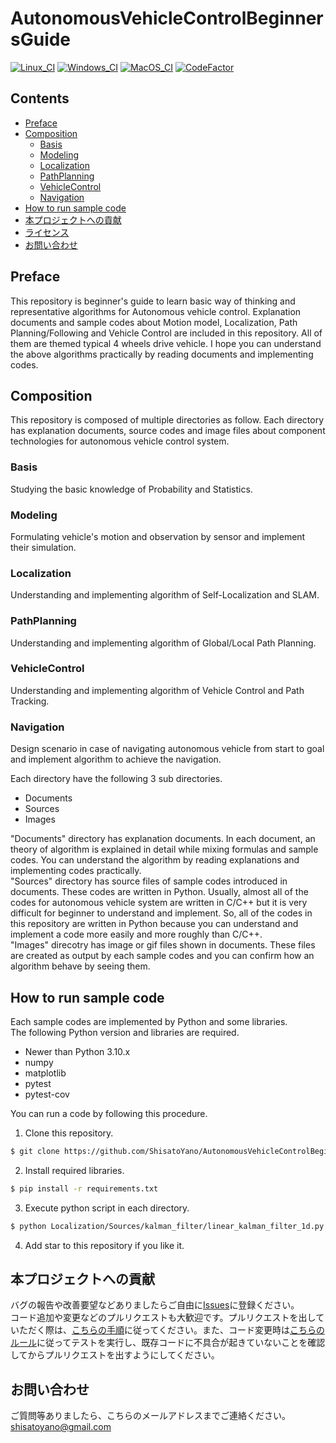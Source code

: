 # AutonomousVehicleControlBeginnersGuide
[![Linux_CI](https://github.com/ShisatoYano/AutonomousDrivingSamplePrograms/actions/workflows/Linux_CI.yml/badge.svg)](https://github.com/ShisatoYano/AutonomousDrivingSamplePrograms/actions/workflows/Linux_CI.yml) [![Windows_CI](https://github.com/ShisatoYano/AutonomousDrivingSamplePrograms/actions/workflows/Windows_CI.yml/badge.svg)](https://github.com/ShisatoYano/AutonomousDrivingSamplePrograms/actions/workflows/Windows_CI.yml) [![MacOS_CI](https://github.com/ShisatoYano/AutonomousDrivingSamplePrograms/actions/workflows/MacOS_CI.yml/badge.svg)](https://github.com/ShisatoYano/AutonomousDrivingSamplePrograms/actions/workflows/MacOS_CI.yml) [![CodeFactor](https://www.codefactor.io/repository/github/shisatoyano/autonomousvehiclecontrolbeginnersguide/badge)](https://www.codefactor.io/repository/github/shisatoyano/autonomousvehiclecontrolbeginnersguide)  

## Contents
* [Preface](#preface)
* [Composition](#composition)
    * [Basis](#basis)
    * [Modeling](#modeling)
    * [Localization](#localization)
    * [PathPlanning](#pathplanning)
    * [VehicleControl](#vehiclecontrol)
    * [Navigation](#navigation)
* [How to run sample code](#how-to-run-sample-code)
* [本プロジェクトへの貢献](#本プロジェクトへの貢献)
* [ライセンス](#ライセンス)
* [お問い合わせ](#お問い合わせ)

## Preface
This repository is beginner's guide to learn basic way of thinking and representative algorithms for Autonomous vehicle control. Explanation documents and sample codes about Motion model, Localization, Path Planning/Following and Vehicle Control are included in this repository. All of them are themed typical 4 wheels drive vehicle. I hope you can understand the above algorithms practically by reading documents and implementing codes.  

## Composition
This repository is composed of multiple directories as follow. Each directory has explanation documents, source codes and image files about component technologies for autonomous vehicle control system.  

### Basis
Studying the basic knowledge of Probability and Statistics.  

### Modeling
Formulating vehicle's motion and observation by sensor and implement their simulation.  

### Localization
Understanding and implementing algorithm of Self-Localization and SLAM.  

### PathPlanning
Understanding and implementing algorithm of Global/Local Path Planning.  

### VehicleControl
Understanding and implementing algorithm of Vehicle Control and Path Tracking.  

### Navigation
Design scenario in case of navigating autonomous vehicle from start to goal and implement algorithm to achieve the navigation.  

Each directory have the following 3 sub directories.  

* Documents
* Sources
* Images

"Documents" directory has explanation documents. In each document, an theory of algorithm is explained in detail while mixing formulas and sample codes. You can understand the algorithm by reading explanations and implementing codes practically.  
"Sources" directory has source files of sample codes introduced in documents. These codes are written in Python. Usually, almost all of the codes for autonomous vehicle system are written in C/C++ but it is very difficult for beginner to understand and implement. So, all of the codes in this repository are written in Python because you can understand and implement a code more easily and more roughly than C/C++.  
"Images" direcotry has image or gif files shown in documents. These files are created as output by each sample codes and you can confirm how an algorithm behave by seeing them.  

## How to run sample code
Each sample codes are implemented by Python and some libraries.  
The following Python version and libraries are required.  

* Newer than Python 3.10.x
* numpy
* matplotlib
* pytest
* pytest-cov

You can run a code by following this procedure.  

1. Clone this repository.  
```bash
$ git clone https://github.com/ShisatoYano/AutonomousVehicleControlBeginnersGuide.git
```
2. Install required libraries.  
```bash
$ pip install -r requirements.txt
```
3. Execute python script in each directory.  
```bash
$ python Localization/Sources/kalman_filter/linear_kalman_filter_1d.py
```
4. Add star to this repository if you like it. 

## 本プロジェクトへの貢献
バグの報告や改善要望などありましたらご自由に[Issues](https://github.com/ShisatoYano/AutonomousDrivingSamplePrograms/issues)に登録ください。  
コード追加や変更などのプルリクエストも大歓迎です。プルリクエストを出していただく際は、[こちらの手順](/docs/contributing_guide.md)に従ってください。また、コード変更時は[こちらのルール](/docs/test_guide.md)に従ってテストを実行し、既存コードに不具合が起きていないことを確認してからプルリクエストを出すようにしてください。  


## お問い合わせ
ご質問等ありましたら、こちらのメールアドレスまでご連絡ください。  
shisatoyano@gmail.com  
